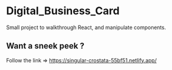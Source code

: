 # Digital_Business_Card

Small project to walkthrough React, and manipulate components.


## Want a sneek peek ?
Follow the link => https://singular-crostata-55bf51.netlify.app/